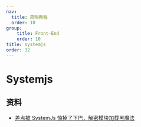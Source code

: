 ```yaml
---
nav:
  title: 简明教程
  order: 10
group:
	title: Front-End
	order: 10
title: systemjs
order: 32
---
```


# Systemjs

## 资料

- [差点被 SystemJs 惊掉了下巴，解密模块加载黑魔法]()
